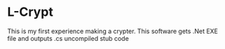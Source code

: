 # L-Crypt
This is my first experience making a crypter. This software gets .Net EXE file and outputs .cs uncompiled stub code
